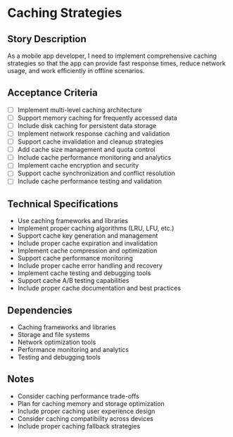 # Caching Strategies

## Story Description
As a mobile app developer, I need to implement comprehensive caching strategies so that the app can provide fast response times, reduce network usage, and work efficiently in offline scenarios.

## Acceptance Criteria
- [ ] Implement multi-level caching architecture
- [ ] Support memory caching for frequently accessed data
- [ ] Include disk caching for persistent data storage
- [ ] Implement network response caching and validation
- [ ] Support cache invalidation and cleanup strategies
- [ ] Add cache size management and quota control
- [ ] Include cache performance monitoring and analytics
- [ ] Implement cache encryption and security
- [ ] Support cache synchronization and conflict resolution
- [ ] Include cache performance testing and validation

## Technical Specifications
- Use caching frameworks and libraries
- Implement proper caching algorithms (LRU, LFU, etc.)
- Support cache key generation and management
- Include proper cache expiration and invalidation
- Implement cache compression and optimization
- Support cache performance monitoring
- Include proper cache error handling and recovery
- Implement cache testing and debugging tools
- Support cache A/B testing capabilities
- Include proper cache documentation and best practices

## Dependencies
- Caching frameworks and libraries
- Storage and file systems
- Network optimization tools
- Performance monitoring and analytics
- Testing and debugging tools

## Notes
- Consider caching performance trade-offs
- Plan for caching memory and storage optimization
- Include proper caching user experience design
- Consider caching compatibility across devices
- Include proper caching fallback strategies